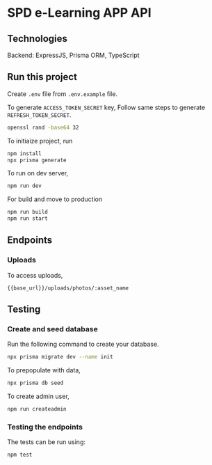 # SPD e-Learning APP API

## Technologies

Backend: ExpressJS, Prisma ORM, TypeScript

## Run this project

Create `.env` file from `.env.example` file.

To generate `ACCESS_TOKEN_SECRET` key,
Follow same steps to generate `REFRESH_TOKEN_SECRET`.

```bash
openssl rand -base64 32
```

To initiaize project, run

```bash
npm install
npx prisma generate
```

To run on dev server,

```bash
npm run dev
```

For build and move to production

```bash
npm run build
npm run start
```

## Endpoints

### Uploads

To access uploads,

```
{{base_url}}/uploads/photos/:asset_name
```

## Testing

### Create and seed database

Run the following command to create your database.

```bash
npx prisma migrate dev --name init
```

To prepopulate with data,

```bash
npx prisma db seed
```

To create admin user,
```bash
npm run createadmin
```

### Testing the endpoints

The tests can be run using:

```bash
npm test
```
